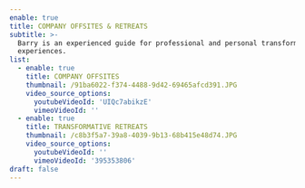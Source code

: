 ```yaml
---
enable: true
title: COMPANY OFFSITES & RETREATS
subtitle: >-
  Barry is an experienced guide for professional and personal transformative
  experiences. 
list:
  - enable: true
    title: COMPANY OFFSITES
    thumbnail: /91ba6022-f374-4488-9d42-69465afcd391.JPG
    video_source_options:
      youtubeVideoId: 'UIQc7abikzE'
      vimeoVideoId: ''
  - enable: true
    title: TRANSFORMATIVE RETREATS
    thumbnail: /c8b3f5a7-39a8-4039-9b13-68b415e48d74.JPG
    video_source_options:
      youtubeVideoId: ''
      vimeoVideoId: '395353806'
draft: false
---
```

